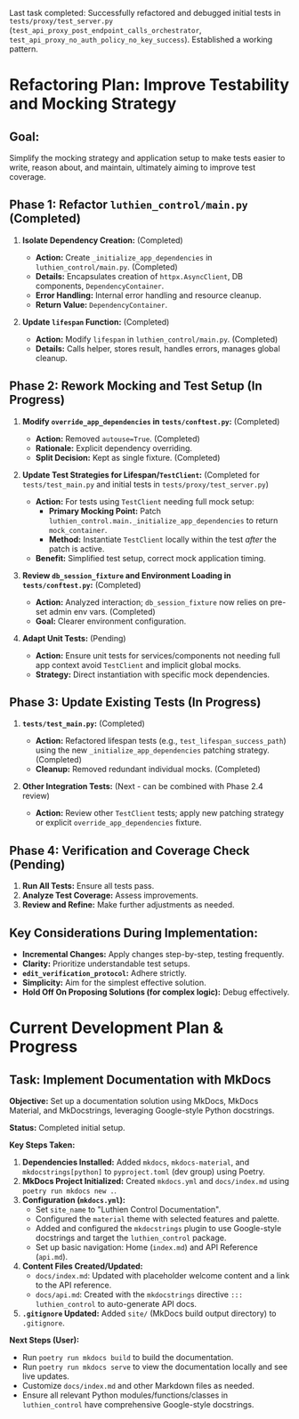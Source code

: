 Last task completed: Successfully refactored and debugged initial tests in `tests/proxy/test_server.py` (`test_api_proxy_post_endpoint_calls_orchestrator`, `test_api_proxy_no_auth_policy_no_key_success`). Established a working pattern.

# Refactoring Plan: Improve Testability and Mocking Strategy

## Goal:
Simplify the mocking strategy and application setup to make tests easier to write, reason about, and maintain, ultimately aiming to improve test coverage.

## Phase 1: Refactor `luthien_control/main.py` (Completed)

1.  **Isolate Dependency Creation:** (Completed)
    *   **Action:** Create `_initialize_app_dependencies` in `luthien_control/main.py`. (Completed)
    *   **Details:** Encapsulates creation of `httpx.AsyncClient`, DB components, `DependencyContainer`.
    *   **Error Handling:** Internal error handling and resource cleanup.
    *   **Return Value:** `DependencyContainer`.

2.  **Update `lifespan` Function:** (Completed)
    *   **Action:** Modify `lifespan` in `luthien_control/main.py`. (Completed)
    *   **Details:** Calls helper, stores result, handles errors, manages global cleanup.

## Phase 2: Rework Mocking and Test Setup (In Progress)

1.  **Modify `override_app_dependencies` in `tests/conftest.py`:** (Completed)
    *   **Action:** Removed `autouse=True`. (Completed)
    *   **Rationale:** Explicit dependency overriding.
    *   **Split Decision:** Kept as single fixture. (Completed)

2.  **Update Test Strategies for Lifespan/`TestClient`:** (Completed for `tests/test_main.py` and initial tests in `tests/proxy/test_server.py`)
    *   **Action:** For tests using `TestClient` needing full mock setup:
        *   **Primary Mocking Point:** Patch `luthien_control.main._initialize_app_dependencies` to return `mock_container`.
        *   **Method:** Instantiate `TestClient` locally within the test *after* the patch is active.
    *   **Benefit:** Simplified test setup, correct mock application timing.

3.  **Review `db_session_fixture` and Environment Loading in `tests/conftest.py`:** (Completed)
    *   **Action:** Analyzed interaction; `db_session_fixture` now relies on pre-set admin env vars. (Completed)
    *   **Goal:** Clearer environment configuration.

4.  **Adapt Unit Tests:** (Pending)
    *   **Action:** Ensure unit tests for services/components not needing full app context avoid `TestClient` and implicit global mocks.
    *   **Strategy:** Direct instantiation with specific mock dependencies.

## Phase 3: Update Existing Tests (In Progress)

1.  **`tests/test_main.py`:** (Completed)
    *   **Action:** Refactored lifespan tests (e.g., `test_lifespan_success_path`) using the new `_initialize_app_dependencies` patching strategy. (Completed)
    *   **Cleanup:** Removed redundant individual mocks. (Completed)

2.  **Other Integration Tests:** (Next - can be combined with Phase 2.4 review)
    *   **Action:** Review other `TestClient` tests; apply new patching strategy or explicit `override_app_dependencies` fixture.

## Phase 4: Verification and Coverage Check (Pending)

1.  **Run All Tests:** Ensure all tests pass.
2.  **Analyze Test Coverage:** Assess improvements.
3.  **Review and Refine:** Make further adjustments as needed.

## Key Considerations During Implementation:

*   **Incremental Changes:** Apply changes step-by-step, testing frequently.
*   **Clarity:** Prioritize understandable test setups.
*   **`edit_verification_protocol`:** Adhere strictly.
*   **Simplicity:** Aim for the simplest effective solution.
*   **Hold Off On Proposing Solutions (for complex logic):** Debug effectively.

# Current Development Plan & Progress

## Task: Implement Documentation with MkDocs

**Objective:** Set up a documentation solution using MkDocs, MkDocs Material, and MkDocstrings, leveraging Google-style Python docstrings.

**Status:** Completed initial setup.

**Key Steps Taken:**
1.  **Dependencies Installed:** Added `mkdocs`, `mkdocs-material`, and `mkdocstrings[python]` to `pyproject.toml` (dev group) using Poetry.
2.  **MkDocs Project Initialized:** Created `mkdocs.yml` and `docs/index.md` using `poetry run mkdocs new .`.
3.  **Configuration (`mkdocs.yml`):**
    *   Set `site_name` to "Luthien Control Documentation".
    *   Configured the `material` theme with selected features and palette.
    *   Added and configured the `mkdocstrings` plugin to use Google-style docstrings and target the `luthien_control` package.
    *   Set up basic navigation: Home (`index.md`) and API Reference (`api.md`).
4.  **Content Files Created/Updated:**
    *   `docs/index.md`: Updated with placeholder welcome content and a link to the API reference.
    *   `docs/api.md`: Created with the `mkdocstrings` directive `::: luthien_control` to auto-generate API docs.
5.  **`.gitignore` Updated:** Added `site/` (MkDocs build output directory) to `.gitignore`.

**Next Steps (User):**
*   Run `poetry run mkdocs build` to build the documentation.
*   Run `poetry run mkdocs serve` to view the documentation locally and see live updates.
*   Customize `docs/index.md` and other Markdown files as needed.
*   Ensure all relevant Python modules/functions/classes in `luthien_control` have comprehensive Google-style docstrings.